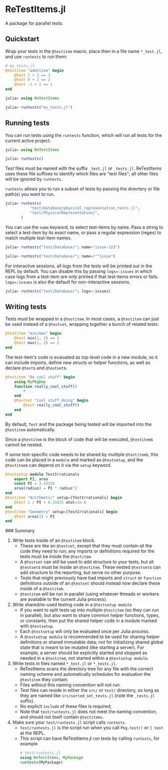 # ReTestItems.jl

A package for parallel tests.

## Quickstart

Wrap your tests in the `@testitem` macro, place then in a file name `*_test.jl`, and use `runtests` to run them:

```julia
# my_tests.jl
@testitem "addition" begin
    @test 1 + 2 == 3
    @test 0 + 2 == 2
    @test -1 + 2 == 1
end
```

```julia
julia> using ReTestItems

julia> runtests("my_tests.jl")
```

## Running tests

You can run tests using the `runtests` function, which will run all tests for the current active project.

```julia
julia> using ReTestItems

julia> runtests()
```

Test files must be named with the suffix `_test.jl` or `_tests.jl`.
ReTestItems uses these file suffixes to identify which files are "test files";
all other files will be ignored by `runtests`.

`runtests` allows you to run a subset of tests by passing the directory or file path(s) you want to run.

```julia
julia> runtests(
           "test/Database/physical_representation_tests.jl",
           "test/PhysicalRepresentation/",
       )
```

You can use the `name` keyword, to select test-items by name.
Pass a string to select a test-item by its exact name,
or pass a regular expression (regex) to match multiple test-item names.

```julia
julia> runtests("test/Database/"; name="issue-123")

julia> runtests("test/Database/"; name=r"^issue")
```

For interactive sessions, all logs from the tests will be printed out in the REPL by default.
You can disable this by passing `logs=:issues` in which case logs from a test-item are only printed if that test-items errors or fails.
`logs=:issues` is also the default for non-interactive sessions.

```julia
julia> runtests("test/Database/"; logs=:issues)
```

## Writing tests

Tests must be wrapped in a `@testitem`.
In most cases, a `@testitem` can just be used instead of a `@testset`, wrapping together a bunch of related tests:
```julia
@testitem "min/max" begin
    @test min(1, 2) == 1
    @test max(1, 2) == 2
end
```

The test-item's code is evaluated as top-level code in a new module,
so it can include imports, define new structs or helper functions, as well as declare `@test`s and `@testset`s.

```julia
@testitem "Do cool stuff" begin
    using MyPkgDep
    function really_cool_stuff()
        # ...
    end
    @testset "Cool stuff doing" begin
        @test really_cool_stuff()
    end
end
```

By default, `Test` and the package being tested will be imported into the `@testitem` automatically.

Since a `@testitem` is the block of code that will be executed, `@testitem`s cannot be nested.

If some test-specific code needs to be shared by multiple `@testitem`s, this code can be placed in a `module` and marked as `@testsetup`,
and the `@testitem`s can depend on it via the `setup` keyword.

```julia
@testsetup module TestIrrationals
    export PI, area
    const PI = 3.14159
    area(radius) = PI * radius^2
end
@testitem "Arithmetic" setup=[TestIrrationals] begin
    @test 1 / PI ≈ 0.31831 atol=1e-6
end
@testitem "Geometry" setup=[TestIrrationals] begin
    @test area(1) ≈ PI
end
```

### Summary

1. Write tests inside of an `@testitem` block.
    - These are like an `@testset`, except that they must contain all the code they need to run;
      any imports or definitions required for the tests must be inside the `@testitem`.
    - A `@testset` can still be used to add structure to your tests, but all `@testset`s must be inside an `@testitem`.
      These nested `@testset`s can add structure to the reporting, but serve no other purpose.
    - Tests that might previously have had imports and `struct` or `function` definitions outside of an `@testset` should instead now declare these inside of a `@testitem`.
    - `@testitem` will be run in parallel (using whatever threads or workers are available to the current Julia process).
2. Write shared/re-used testing code in a `@testsetup module`
    - If you want to split tests up into multiple `@testitem` (so they can run in parallel), but also want to share common helper functions, types, or constants,
      then put the shared helper code in a module marked with `@testsetup`.
    - Each `@testsetup` will only be evaluated once per Julia process.
    - A `@testsetup module` is recommended to be used for sharing helper definitions or shared immutable data;
      not for initializing shared global state that is meant to be mutated (like starting a server).
      For example, a server should be explicitly started and stopped as needed in a `@testitem`, not started within a `@testsetup module`.
3. Write tests in files named `*_test.jl` or `*_tests.jl`.
    - ReTestItems scans the directory tree for any file with the correct naming scheme and automatically schedules for evaluation the `@testitem` they contain.
    - Files without this naming convention will not run.
    - Test files can reside in either the `src/` or `test/` directory,
      so long as they are named like `src/sorted_set_tests.jl` (note the `_tests.jl` suffix).
    - No explicit `include` of these files is required;
    - Note that `test/runtests.jl` does not meet the naming convention, and should not itself contain `@testitems`.
4. Make sure your `test/runtests.jl` script calls `runtests`.
    - `test/runtests.jl` is the script run when you call `Pkg.test()` or `] test` at the REPL.
    - This script can have ReTestItems.jl run tests by calling `runtests`, for example
      ```julia
      # test/runtests.jl
      using ReTestItems, MyPackage
      runtests(MyPackage)
      ```
